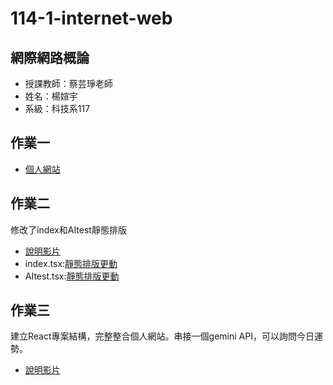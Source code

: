 # 114-1-internet-web
## 網際網路概論
- 授課教師：蔡芸琤老師
- 姓名：楊媗宇
- 系級：科技系117
 ## 作業一
- [個人網站](https://xuanyu410.github.io/114-1-internet-web/)
 ## 作業二
 修改了index和AItest靜態排版
- [說明影片](https://youtu.be/Fwt7aJ67F98)
- index.tsx:[靜態排版更動](https://github.com/xuanyu410/114-1-internet-web/blob/main/homework2/index.tsx)
- AItest.tsx:[靜態排版更動](https://github.com/xuanyu410/114-1-internet-web/blob/main/homework2/AItest.tsx)
## 作業三
建立React專案結構，完整整合個人網站。串接一個gemini API，可以詢問今日運勢。
- [說明影片](https://youtu.be/FkpDfz_tf4g)
  

